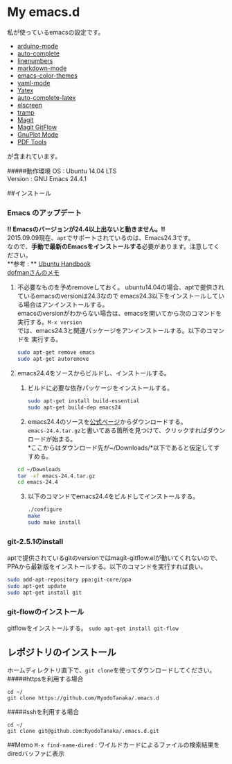 # My emacs.d
私が使っているemacsの設定です。
- [arduino-mode](http://wikemacs.org/wiki/Arduino-mode)
- [auto-complete](http://cx4a.org/software/auto-complete/index.ja.html)
- [linenumbers](http://www.emacswiki.org/emacs/LineNumbers)
- [markdown-mode](http://jblevins.org/projects/markdown-mode/)
- [emacs-color-themes](https://github.com/owainlewis/emacs-color-themes#contributors)
- [yaml-mode](https://github.com/yoshiki/yaml-mode)
- [Yatex]()
- [auto-complete-latex](http://www.emacswiki.org/emacs/auto-complete-latex.el)
- [elscreen](https://github.com/knu/elscreen)
- [tramp](http://www.emacswiki.org/emacs/TrampMode)
- [Magit](https://github.com/magit/magit)
- [Magit GitFlow]()
- [GnuPlot Mode]()
- [PDF Tools]()

が含まれています。

#####動作環境
OS      :  Ubuntu 14.04 LTS  
Version :  GNU Emacs 24.4.1

##インストール

### Emacs のアップデート
**!! Emacsのバージョンが24.4以上出ないと動きません。!!**  
2015.09.09現在、`apt`でサポートされているのは、Emacs24.3です。  
なので、**手動で最新のEmacsをインストールする**必要があります。注意してください。  
**参考 : ** [Ubuntu Handbook](http://ubuntuhandbook.org/index.php/2014/10/emacs-24-4-released-install-in-ubuntu-14-04/)  
[dofmanさんのメモ]()  
1. 不必要なものを予めremoveしておく。
   ubuntu14.04の場合、aptで提供されているemacsのversionは24.3なので
   emacs24.3以下をインストールしている場合はアンインストールする。  
   emacsのversionがわからない場合は、emacsを開いてから次のコマンドを
   実行する。`M-x version`  
   では、emacs24.3と関連パッケージをアンインストールする。以下のコマンドを
   実行する。
   ```bash
   sudo apt-get remove emacs
   sudo apt-get autoremove
   ```
   
2. emacs24.4をソースからビルドし、インストールする。
   1. ビルドに必要な依存パッケージをインストールする。
      ```bash
      sudo apt-get install build-essential
      sudo apt-get build-dep emacs24
      ```

   2. emacs24.4のソースを[公式ページ](http://ftp.gnu.org/gnu/emacs/)からダウンロードする。  
   `emacs-24.4.tar.gz`と書いてある箇所を見つけて、クリックすればダウンロードが始まる。  
   *ここからはダウンロード先が~/Downloads/*以下であると仮定してすすめる。
   ```bash
   cd ~/Downloads
   tar -xf emacs-24.4.tar.gz
   cd emacs-24.4
   ```

   3. 以下のコマンドでemacs24.4をビルドしてインストールする。
      ```bash
	  ./configure
	  make
	  sudo make install
	  ```

### git-2.5.1のinstall
aptで提供されているgitのversionではmagit-gitflow.elが動いてくれないので、
PPAから最新版をインストールする。以下のコマンドを実行すれば良い。
```bash
sudo add-apt-repository ppa:git-core/ppa  
sudo apt-get update  
sudo apt-get install git
```
### git-flowのインストール
gitflowをインストールする。
`sudo apt-get install git-flow`

## レポジトリのインストール
ホームディレクトリ直下で、```git clone```を使ってダウンロードしてください。
#####httpsを利用する場合
```
cd ~/
git clone https://github.com/RyodoTanaka/.emacs.d
```
#####sshを利用する場合
```
cd ~/
git clone git@github.com:RyodoTanaka/.emacs.d.git
```

##Memo
`M-x find-name-dired` : ワイルドカードによるファイルの検索結果をdiredバッファに表示 
